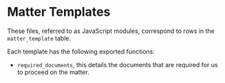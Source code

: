 # Matter Templates

These files, referred to as JavaScript modules, correspond to rows in the
`matter_template` table.

Each template has the following exported functions:

* `required_documents`, this details the documents that are required for us to
  proceed on the matter.

